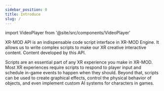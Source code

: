 ```yaml
---
sidebar_position: 0
title: Introduce
slug: /
---
```


import VideoPlayer from '@site/src/components/VideoPlayer'

<VideoPlayer src="/static/videos/multiplayer.mp4" className="custom-video-showcase" />

XR-MOD API is an indispensable code script interface in XR-MOD Engine. It allows us to write complex scripts to make our XR creative interactive content. Content developed by this API.

Scripts are an essential part of any XR experience you make in XR-MOD. Most XR experiences require scripts to respond to player input and schedule in-game events to happen when they should. Beyond that, scripts can be used to create graphical effects, control the physical behavior of objects, and even implement custom AI systems for characters in games.